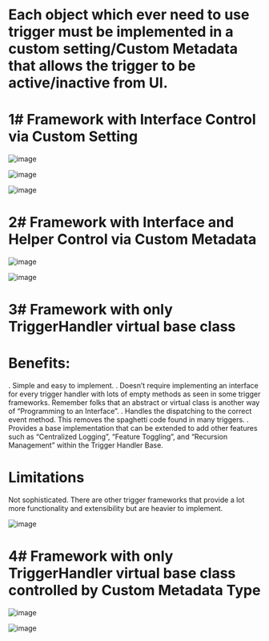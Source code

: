 # Each object which ever need to use trigger must be implemented in a custom setting/Custom Metadata that allows the trigger to be active/inactive from UI.

# 1# Framework with Interface Control via Custom Setting

![image](https://user-images.githubusercontent.com/56535937/204997306-d645697d-aed7-4cf5-828d-769795cfe1dc.png)


![image](https://user-images.githubusercontent.com/56535937/204997109-d5b8d32d-3796-42a4-a734-c77ceb9fa063.png)

![image](https://user-images.githubusercontent.com/56535937/204997024-58e3d44b-75c7-4da2-b361-1d27ba312341.png)

# 2# Framework with Interface and Helper Control via Custom Metadata

![image](https://user-images.githubusercontent.com/56535937/205012272-2bb48a6b-f2e7-4621-9e88-acd48dbdadf5.png)

![image](https://user-images.githubusercontent.com/56535937/205012365-f6649921-e973-49e8-ae4c-75f3d3a1f5c6.png)

# 3# Framework with only TriggerHandler virtual base class
# Benefits:
. Simple and easy to implement.
. Doesn’t require implementing an interface for every trigger handler with lots of empty methods as seen in some trigger frameworks. Remember folks that an abstract or virtual class is another way of “Programming to an Interface”.
. Handles the dispatching to the correct event method. This removes the spaghetti code found in many triggers.
. Provides a base implementation that can be extended to add other features such as “Centralized Logging”, “Feature Toggling”, and “Recursion Management” within the  Trigger Handler Base.

# Limitations
Not sophisticated. There are other trigger frameworks that provide a lot more functionality and extensibility but are heavier to implement.

![image](https://user-images.githubusercontent.com/56535937/205292535-d5a791df-df82-4523-ac5b-b417e9494a22.png)

# 4# Framework with only TriggerHandler virtual base class controlled by Custom Metadata Type
![image](https://user-images.githubusercontent.com/56535937/205299703-f0c4964b-a9df-4fa3-ab12-53c70ac7524f.png)

![image](https://user-images.githubusercontent.com/56535937/205299724-659916c7-a00a-4bfc-aa0b-de14d54bf9c2.png)


